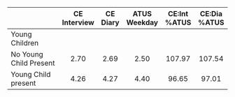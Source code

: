 
|                      | CE<br>Interview |  CE<br>Diary | ATUS<br>Weekday | CE:Int<br>%ATUS | CE:Dia<br>%ATUS |
| -------------------- | :----------: | :----------: | :----------: | :----------: | :----------: |
| Young Children       |              |              |              |              |              |
| No Young Child Present |         2.70 |         2.69 |         2.50 |       107.97 |       107.54 |
| Young Child present  |         4.26 |         4.27 |         4.40 |        96.65 |        97.01 |

